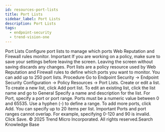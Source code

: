 ```yaml
---
id: resources-port-lists
title: Port Lists
sidebar_label: Port Lists
description: Port Lists
tags:
  - endpoint-security
  - trend-vision-one
---
```


 Port Lists Configure port lists to manage which ports Web Reputation and Firewall rules monitor. Important If you are working on a policy, make sure to save your settings before leaving the screen. Leaving the screen without saving discards any changes. Port lists are a policy resource used by Web Reputation and Firewall rules to define which ports you want to monitor. You can add up to 250 port lists. Procedure Go to Endpoint Security → Endpoint Security Configuration → Policy Resources → Port Lists. Create or edit a list. To create a new list, click Add port list. To edit an existing list, click the list name and go to General Specify a name and description for the list. For Port, specify a port or port range. Ports must be a numeric value between 0 and 65535. Use a hyphen (-) to define a range. To add more ports, click Add. You can specify up to 20 items per list. Important Ports and port ranges cannot overlap. For example, specifying 0-120 and 90 is invalid. Click Save. © 2025 Trend Micro Incorporated. All rights reserved.Search Knowledge Base